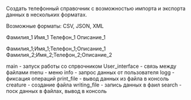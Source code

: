 Создать телефонный справочник с возможностью импорта  и экспорта данных в нескольких форматах.

Возможные форматы: CSV, JSON, XML

Фамилия_1
Имя_1
Телефон_1
Описание_1

Фамилия_1;Имя_1;Телефон_1;Описание_1
Фамилия_2;Имя_2;Телефон_2;Описание_2

main - запуск работы со спрвочником
User_interface - связь между файлами
menu - меню
info - запрос данных от пользователя
logg - фиксация операций
print_file - вывод данных из файла в консоль
creature - создание файла
writing_file - запись данных в фаил
search - поск данных в файлах, вывод в консоль
